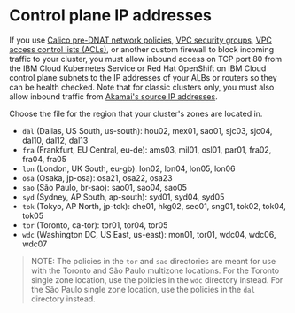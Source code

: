 # Control plane IP addresses

If you use [Calico pre-DNAT network policies](https://cloud.ibm.com/docs/containers?topic=containers-network_policies), [VPC security groups](https://cloud.ibm.com/docs/containers?topic=containers-vpc-network-policy#security_groups), [VPC access control lists (ACLs)](https://cloud.ibm.com/docs/containers?topic=containers-vpc-network-policy#acls), or another custom firewall to block incoming traffic to your cluster, you must allow inbound access on TCP port 80 from the IBM Cloud Kubernetes Service or Red Hat OpenShift on IBM Cloud control plane subnets to the IP addresses of your ALBs or routers so they can be health checked. Note that for classic clusters only, you must also allow inbound traffic from [Akamai's source IP addresses](https://github.com/IBM-Cloud/kube-samples/tree/master/akamai/gtm-liveness-test).

Choose the file for the region that your cluster's zones are located in. 
* `dal` (Dallas, US South, us-south): hou02, mex01, sao01, sjc03, sjc04, dal10, dal12, dal13
* `fra` (Frankfurt, EU Central, eu-de): ams03, mil01, osl01, par01, fra02, fra04, fra05
* `lon` (London, UK South, eu-gb): lon02, lon04, lon05, lon06
* `osa` (Osaka, jp-osa): osa21, osa22, osa23
* `sao` (São Paulo, br-sao): sao01, sao04, sao05
* `syd` (Sydney, AP South, ap-south): syd01, syd04, syd05
* `tok` (Tokyo, AP North, jp-tok): che01, hkg02, seo01, sng01, tok02, tok04, tok05
* `tor` (Toronto, ca-tor): tor01, tor04, tor05
* `wdc` (Washington DC, US East, us-east): mon01, tor01, wdc04, wdc06, wdc07

> NOTE: The policies in the `tor` and `sao` directories are meant for use with the Toronto and São Paulo multizone locations. For the Toronto single zone location, use the policies in the `wdc` directory instead. For the São Paulo single zone location, use the policies in the `dal` directory instead.
